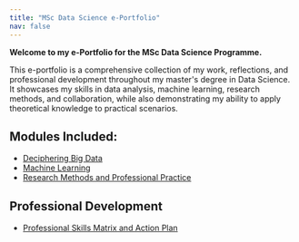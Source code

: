 ```yaml
---
title: "MSc Data Science e-Portfolio"
nav: false
---
```


**Welcome to my e-Portfolio for the MSc Data Science Programme.**

This e-portfolio is a comprehensive collection of my work, reflections, and professional development throughout my master's degree in Data Science. It showcases my skills in data analysis, machine learning, research methods, and collaboration, while also demonstrating my ability to apply theoretical knowledge to practical scenarios.

## Modules Included:

- [Deciphering Big Data](Deciphering_Big_Data/README.md)
- [Machine Learning](Machine_Learning/README.md)
- [Research Methods and Professional Practice](Research_Methods_and_Professional_Practice/README.md)

## Professional Development

- [Professional Skills Matrix and Action Plan](Deciphering_Big_Data/Professional_Development/PDP.md)
